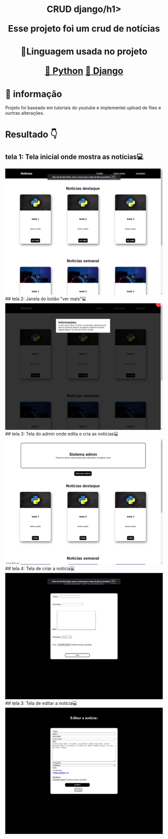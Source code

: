 <h1 align="center">CRUD django/h1>
<p align="center">Esse projeto foi um crud de notícias</p>
<h1 align="center">
    <p align="center">🚀Linguagem usada no projeto</p>
     <a href="">🔗 Python</a>
     <a href="">🔗 Django</a>
</h1>

# 🎲 informação
Projeto foi baseado em tutoriais do youtube e implementei upload de files e ourtras alterações.


# Resultado 👇
  
## tela 1: Tela inicial onde mostra as notícias💻
<img src="https://github.com/ws-silva/blog-noticia/blob/main/img/index.png">
## tela 2: Janela do botão "ver mais"💻
<img src="https://github.com/ws-silva/blog-noticia/blob/main/img/vermais.png">
## tela 3: Tela do admin onde edita e cria as notícias💻
<img src="https://github.com/ws-silva/blog-noticia/blob/main/img/admin.png">
## tela 4: Tela de criar a notícia💻
<img src="https://github.com/ws-silva/blog-noticia/blob/main/img/criar.png">
## tela 3: Tela de editar a notícia💻
<img src="https://github.com/ws-silva/blog-noticia/blob/main/img/editar.png">
